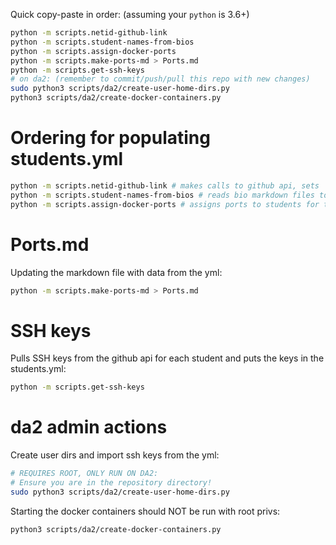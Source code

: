 Quick copy-paste in order: (assuming your `python` is 3.6+)

```bash
python -m scripts.netid-github-link
python -m scripts.student-names-from-bios
python -m scripts.assign-docker-ports
python -m scripts.make-ports-md > Ports.md
python -m scripts.get-ssh-keys
# on da2: (remember to commit/push/pull this repo with new changes)
sudo python3 scripts/da2/create-user-home-dirs.py
python3 scripts/da2/create-docker-containers.py
```

# Ordering for populating students.yml

```bash
python -m scripts.netid-github-link # makes calls to github api, sets 'github' and creates netids in students.yml
python -m scripts.student-names-from-bios # reads bio markdown files to get 'firstname' 'lastname'
python -m scripts.assign-docker-ports # assigns ports to students for their docker containers
```

# Ports.md

Updating the markdown file with data from the yml:

```bash
python -m scripts.make-ports-md > Ports.md
```

# SSH keys

Pulls SSH keys from the github api for each student and puts the keys in the students.yml:

```bash
python -m scripts.get-ssh-keys
```

# da2 admin actions

Create user dirs and import ssh keys from the yml:

```bash
# REQUIRES ROOT, ONLY RUN ON DA2:
# Ensure you are in the repository directory!
sudo python3 scripts/da2/create-user-home-dirs.py
```

Starting the docker containers should NOT be run with root privs:

```bash
python3 scripts/da2/create-docker-containers.py
```

